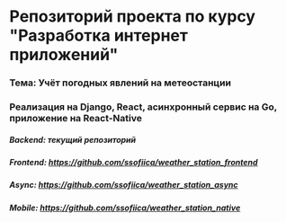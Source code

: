 # Репозиторий проекта по курсу "Разработка интернет приложений"
### Тема: Учёт погодных явлений на метеостанции
### Реализация на Django, React, асинхронный сервис на Go, приложение на React-Native

##### Backend: текущий репозиторий
##### Frontend: https://github.com/ssofiica/weather_station_frontend
##### Async: https://github.com/ssofiica/weather_station_async
##### Mobile: https://github.com/ssofiica/weather_station_native
